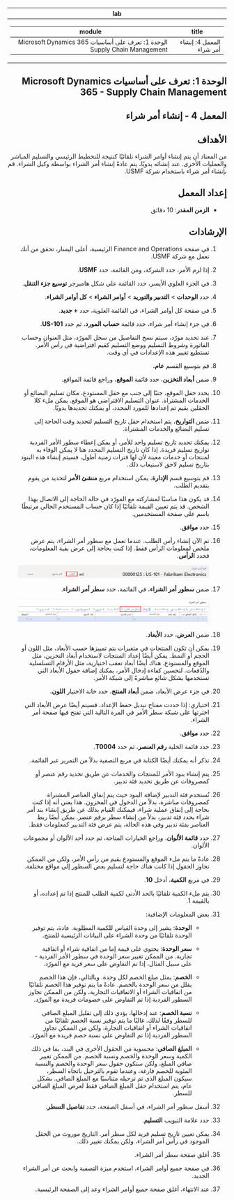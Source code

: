 <div id="readme" class="Box-body readme blob js-code-block-container p-5 p-xl-6 gist-border-0" dir="rtl">
    <article class="markdown-body entry-content container-lg" itemprop="text"><table>
  <thead>
  <tr>
  <th>lab</th>
  </tr>
  </thead>
  <tbody>
  <tr>
  <td><div><table>
  <thead>
  <tr>
  <th>title</th>
  <th>module</th>
  </tr>
  </thead>
  <tbody>
  <tr>
  <td><div>المعمل 4: إنشاء أمر شراء</div></td>
  <td><div>الوحدة 1: تعرف على أساسيات Microsoft Dynamics 365 Supply Chain Management</div></td>
  </tr>
  </tbody>
</table>
</div></td>
  </tr>
  </tbody>
</table>

# الوحدة 1: تعرف على أساسيات Microsoft Dynamics 365 - Supply Chain Management

## المعمل 4 - إنشاء أمر شراء

## الأهداف

من المعتاد أن يتم إنشاء أوامر الشراء تلقائيًا كنتيجة للتخطيط الرئيسي والتسليم المباشر والعمليات الأخرى. عند إنشائه يدويًا، يتم عادةً إنشاء أمر الشراء بواسطة وكيل الشراء. قم بإنشاء أمر شراء باستخدام شركة USMF.

## إعداد المعمل

   - **الزمن المقدر**: 10 دقائق

## الإرشادات

1. في صفحة Finance and Operations الرئيسية، أعلى اليسار، تحقق من أنك تعمل مع شركة USMF.

1. إذا لزم الأمر، حدد الشركة، ومن القائمة، حدد **USMF**.

1. في الجزء العلوي الأيسر، حدد القائمة على شكل هامبرجر **توسيع جزء التنقل**.

1. حدد **الوحدات** >  **التدبير والتوريد** >  **أوامر الشراء** >  **كل أوامر الشراء**.

1. في صفحة كل أوامر الشراء، في القائمة العلوية، حدد **+ جديد**.

1. في جزء إنشاء أمر شراء، حدد قائمة **حساب المورد**، ثم حدد **US-101**.

1. عند تحديد مورّد، سيتم نسخ التفاصيل من سجل المورّد، مثل العنوان وحساب الفاتورة وشروط التسليم ووضع التسليم كقيم افتراضية في رأس الأمر. تستطيع تغيير هذه الإعدادات في أي وقت.

1. قم بتوسيع القسم **عام.**

1. ضمن **أبعاد التخزين**، حدد قائمة **الموقع**، وراجع قائمة المواقع.

1. يحدد حقل الموقع، جنبًا إلى جنب مع حقل المستودع، مكان تسليم البضائع أو الخدمات المشتراة. عنوان التسليم الافتراضي هو الموقع. يمكن ملء كلا الحقلين بقيم تم إعدادها للمورد المحدد، أو يمكنك تحديدها يدويًا.

1. ضمن **التواريخ**، يتم استخدام حقل تاريخ التسليم لتحديد وقت الحاجة إلى تسليم البضائع والخدمات المشتراة.

1. يمكنك تحديد تاريخ تسليم واحد للأمر، أو يمكن إعطاء سطور الأمر الفردية تواريخ تسليم فريدة. إذا كان تاريخ التسليم المحدد هنا لا يمكن الوفاء به لمنتجات أو خدمات معينة لأن لها فترات زمنية أطول، فسيتم إنشاء هذه البنود بتاريخ تسليم لاحق لاستيعاب ذلك.

1. قم بتوسيع قسم **الإدارة.** يمكن استخدام مربع **منشئ الأمر** لتحديد من يقوم بتقديم الطلب.

1. قد يكون هذا مناسبًا لمشاركته مع المورّد في حالة الحاجة إلى الاتصال بهذا الشخص. قد يتم تعيين القيمة تلقائيًا إذا كان حساب المستخدم الحالي مرتبطًا باسم على صفحة المستخدمين.

1. حدد **موافق**.

1. تم الآن إنشاء رأس الطلب. عندما تعمل مع سطور أمر الشراء، يتم عرض ملخص لمعلومات الرأس فقط. إذا كنت بحاجة إلى عرض بقية المعلومات، فحدد **الرأس**.

    ![صورة شاشة تعرض موقع قائمة الرأس](./media/lp1-m3-purchase-order-header-option.png)

1. ضمن **سطور أمر الشراء**، في القائمة، حدد **سطر أمر الشراء**.

    ![صورة شاشة توضح موقع خيار قائمة سطر أمر الشراء](./media/lp1-m3-purchase-order-purchase-order-line-menu.png)

1. ضمن **العرض**، حدد **الأبعاد**.

1. يمكن أن تكون المنتجات في متغيرات يتم تمييزها حسب الأبعاد، مثل اللون أو الحجم أو النمط. يمكن أيضًا إعداد المنتجات لاستخدام أبعاد التخزين، مثل الموقع والمستودع. هناك أيضًا أبعاد تعقب اختيارية، مثل الأرقام التسلسلية والدُفعات. لتحسين كفاءة إدخال الأمر، يمكنك إضافة حقول الأبعاد التي تستخدمها بشكل شائع مباشرةً إلى شبكة الأمر.

1. في جزء عرض الأبعاد، ضمن **أبعاد المنتج**، حدد خانة الاختيار **اللون.**

1. اختياري: إذا حددت مفتاح تبديل حفظ الإعداد، فسيتم أيضًا عرض الأبعاد التي اخترتها على شبكة سطر الأمر في المرة التالية التي تفتح فيها صفحة أمر الشراء.

1. حدد **موافق**.

1. حدد قائمة الخلية **رقم العنصر**، ثم حدد **T0004**.

1. تذكر أنه يمكنك أيضًا الكتابة في مربع التصفية بدلاً من التمرير عبر القائمة.

1. يتم إنشاء بنود الأمر للمنتجات والخدمات عن طريق تحديد رقم عنصر أو كمصروفات عن طريق تحديد فئة تدبير.

1. تُستخدم فئة التدبير لإضافة البنود حيث يتم إنفاق العناصر المشتراة كمصروفات مباشرة، بدلاً من الدخول في المخزون. هذا يعني أنه إذا كنت بحاجة إلى إنفاق عملية شراء، فيمكنك القيام بذلك عن طريق إنشاء بند أمر شراء يحدد فئة تدبير، بدلاً من إنشاء سطر برقم عنصر. يمكن أيضًا ربط العناصر بفئة تدبير وفي هذه الحالة، يتم عرض فئة التدبير كمعلومات فقط.

1. حدد **قائمة الألوان**، وراجع الخيارات المتاحة، ثم حدد أحد الألوان أو مجموعات الألوان.

1. عادةً ما يتم ملء الموقع والمستودع بقيم من رأس الأمر، ولكن من الممكن تجاوز الحقول إذا كانت هناك حاجة لتسليم بعض السطور إلى مواقع مختلفة.

1. في مربع **الكمية**، أدخل **10**.

1. يتم ملء الكمية تلقائيًا بالحد الأدنى لكمية الطلب للمنتج إذا تم إعداده، أو بالقيمة 1.

1. بعض المعلومات الإضافية:

    - **الوحدة**: يشير إلى وحدة القياس للكمية المطلوبة. عادة، يتم توفير الوحدة تلقائيًا من وحدة الشراء على البيانات الرئيسية للمنتج.

    - **سعر الوحدة**: يحتوي على قيمة إما من اتفاقية شراء أو اتفاقية تجارية. من الممكن تغيير سعر الوحدة في سطور الأمر الفردية - على سبيل المثال، إذا تم التفاوض على سعر فريد مع المورّد.

    - **الخصم**: يمثل مبلغ الخصم لكل وحدة. وبالتالي، فإن هذا الخصم يقلل من سعر الوحدة بالخصم. عادةً ما يتم توفير هذا الخصم تلقائيًا من اتفاقيات الشراء أو الاتفاقيات التجارية، ولكن من الممكن تجاوز السطور الفردية إذا تم التفاوض على خصومات فريدة مع المورّد.

    - **نسبة الخصم**: عند إدخالها، يؤدي ذلك إلى تقليل المبلغ الصافي للسطر وفقًا لذلك. غالبًا ما يتم توفير نسبة الخصم تلقائيًا من اتفاقيات الشراء أو اتفاقيات التجارة، ولكن من الممكن تجاوز السطور الفردية إذا تم التفاوض على نسبة خصم فريدة مع المورّد.

    - **المبلغ الصافي**: محسوبة من الحقول الأخرى في البند، بما في ذلك الكمية وسعر الوحدة والخصم ونسبة الخصم. من الممكن تغيير صافي المبلغ، ولكن ستكون حقول سعر الوحدة والخصم والنسبة المئوية للخصم فارغة، وعندما تقوم بالترحيل باتجاه السطر، سيكون المبلغ الذي تم ترحيله متناسبًا مع المبلغ الصافي. بشكل عام، يتم استخدام حقل المبلغ الصافي فقط لعرض المبلغ الصافي للسطر.

1. أسفل سطور أمر الشراء، في أسفل الصفحة، حدد **تفاصيل السطر**.

1. حدد علامة التبويب **التسليم**.

1. يمكن تعيين تاريخ تسليم فريد لكل سطر أمر. التاريخ موروث من الحقل الموجود في رأس أمر الشراء، ولكن يمكنك تغيير ذلك.

1. أغلق صفحة سطر أمر الشراء.

1. في صفحة جميع أوامر الشراء، استخدم ميزة التصفية وابحث عن أمر الشراء الجديد.

1. عند الانتهاء، أغلق صفحة جميع أوامر الشراء وعد إلى الصفحة الرئيسية.

